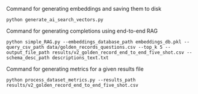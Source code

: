 Command for generating embeddings and saving them to disk

    python generate_ai_search_vectors.py

Command for generating completions using end-to-end RAG

    python simple_RAG.py --embeddings_database_path embeddings_db.pkl --query_csv_path data/golden_records_questions.csv --top_k 5 --output_file_path results/v2_golden_record_end_to_end_five_shot.csv --schema_desc_path descriptions_text.txt

Command for generating metrics for a given results file

    python process_dataset_metrics.py --results_path results/v2_golden_record_end_to_end_five_shot.csv
